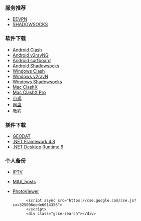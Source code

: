 
### 服务推荐

- [EEVPN](https://www.11jiasu.com/#/register?code=k9plQH3v)
- [SHADOWSOCKS](https://portal.shadowsocks.au/aff.php?aff=12148)

### 软件下载

- [Android Clash](https://github.com/Kr328/ClashForAndroid/releases)
- [Android v2rayNG](https://github.com/2dust/v2rayNG/releases)
- [Android surfboard](https://github.com/getsurfboard/surfboard/releases)
- [Android Shadowsocks](https://github.com/shadowsocks/shadowsocks-android/releases)
- [Windows Clash](https://github.com/ender-zhao/Clash-for-Windows_Chinese/releases)
- [Windows v2rayN](https://github.com/2dust/v2rayN/releases)
- [Windows Shadowsocks](https://github.com/shadowsocks/shadowsocks-windows/releases)
- [Mac ClashX](https://github.com/yichengchen/clashX/releases)
- [Mac ClashX Pro](https://install.appcenter.ms/users/clashx/apps/clashx-pro/distribution_groups/public)
- [小鸡](https://a.caseu.eu.org)
- [网盘](https://u.caseu.eu.org/s/GvhO)
- [教程](case/Proxy.md)


### 插件下载

- [GEODAT](https://github.com/Loyalsoldier/v2ray-rules-dat/releases)
- [.NET Framework 4.8](https://dotnet.microsoft.com/en-us/download/dotnet-framework)
- [.NET Desktop Runtime 6](https://dotnet.microsoft.com/en-us/download/dotnet/thank-you/runtime-desktop-6.0.13-windows-x64-installer)

### 个人备份

- [IPTV](case/IPTV.m3u)
- [MIUI_hosts](case/MIUI_hosts)
- [PhotoViewer](case/PhotoViewer.md)

            <script async src="https://cse.google.com/cse.js?cx=325006eede6014358">
            </script>
            <div class="gcse-search"></div>
